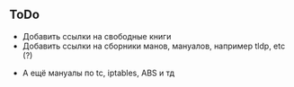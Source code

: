 ## ToDo

  - Добавить ссылки на свободные книги
  - Добавить ссылки на сборники манов, мануалов, например tldp, etc (?)

<!-- end list -->

  - А ещё мануалы по tc, iptables, ABS и тд
